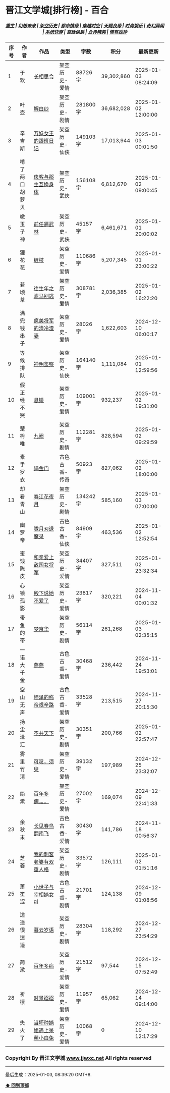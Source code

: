 # 晋江文学城[排行榜] - 百合

<h5 align="center">
	<a href="https://github.com/dev-chenxing/jjwxc-charts/blob/main/重生.md">重生</a> |
	<a href="https://github.com/dev-chenxing/jjwxc-charts/blob/main/幻想未来.md">幻想未来</a> |
	<a href="https://github.com/dev-chenxing/jjwxc-charts/blob/main/架空历史.md">架空历史</a> |
	<a href="https://github.com/dev-chenxing/jjwxc-charts/blob/main/都市情缘.md">都市情缘</a> |
	<a href="https://github.com/dev-chenxing/jjwxc-charts/blob/main/README.md">穿越时空</a> |
	<a href="https://github.com/dev-chenxing/jjwxc-charts/blob/main/天赐良缘.md">天赐良缘</a> |
	<a href="https://github.com/dev-chenxing/jjwxc-charts/blob/main/时尚娱乐.md">时尚娱乐</a> |
	<a href="https://github.com/dev-chenxing/jjwxc-charts/blob/main/奇幻异闻.md">奇幻异闻</a> |
	<a href="https://github.com/dev-chenxing/jjwxc-charts/blob/main/系统快穿.md">系统快穿</a> |
	<b>宫廷侯爵</b> |
	<a href="https://github.com/dev-chenxing/jjwxc-charts/blob/main/业界精英.md">业界精英</a> |
	<a href="https://github.com/dev-chenxing/jjwxc-charts/blob/main/情有独钟.md">情有独钟</a>
</h5>

| 序号 | 作者 | 作品 | 类型 | 字数 | 积分 | 最新更新 | 
|-----|------|------|-----|------|------|---------|
| 1 | 于欢 | [长相思令](https://www.jjwxc.net/onebook.php?novelid=8918173) | 架空历史-爱情 | 88726字 | 39,302,860 | 2025-01-03 08:24:09 | 
| 2 | 叶壶 | [解白纱](https://www.jjwxc.net/onebook.php?novelid=9260099) | 架空历史-剧情 | 281800字 | 36,682,028 | 2025-01-02 12:00:00 | 
| 3 | 辛吉斯 | [万妖女王的跟班日记](https://www.jjwxc.net/onebook.php?novelid=9315806) | 架空历史-仙侠 | 149103字 | 17,013,944 | 2025-01-03 00:01:50 | 
| 4 | 啃了两口胡萝贝 | [侠客与郡主互换身体](https://www.jjwxc.net/onebook.php?novelid=8428391) | 架空历史-武侠 | 156108字 | 6,812,670 | 2025-01-02 09:00:45 | 
| 5 | 皦玉子神 | [前任遍武林](https://www.jjwxc.net/onebook.php?novelid=9242672) | 架空历史-武侠 | 45157字 | 6,461,671 | 2025-01-01 20:00:02 | 
| 6 | 狸花花 | [缠枝](https://www.jjwxc.net/onebook.php?novelid=8629070) | 架空历史-爱情 | 110686字 | 5,207,345 | 2025-01-01 23:00:22 | 
| 7 | 若顷茶 | [往生年之驸马别逃](https://www.jjwxc.net/onebook.php?novelid=9348669) | 架空历史-爱情 | 308781字 | 2,036,385 | 2025-01-02 16:22:20 | 
| 8 | 满兜钱串子 | [疯美将军的清冷渣妻](https://www.jjwxc.net/onebook.php?novelid=9309780) | 架空历史-爱情 | 28026字 | 1,622,603 | 2024-12-10 06:00:17 | 
| 9 | 等候排队 | [神明鉴察](https://www.jjwxc.net/onebook.php?novelid=9287621) | 架空历史-仙侠 | 164140字 | 1,111,084 | 2025-01-01 12:59:56 | 
| 10 | 假正经不哭 | [悬镜](https://www.jjwxc.net/onebook.php?novelid=9349542) | 架空历史-爱情 | 109001字 | 932,237 | 2025-01-02 19:31:00 | 
| 11 | 楚枍唯 | [九阙](https://www.jjwxc.net/onebook.php?novelid=9333408) | 架空历史-剧情 | 112281字 | 828,594 | 2025-01-02 09:29:59 | 
| 12 | 素手罗衣 | [谒金门](https://www.jjwxc.net/onebook.php?novelid=9264148) | 古色古香-传奇 | 50923字 | 827,062 | 2025-01-02 18:00:00 | 
| 13 | 却看青山 | [春江花夜月](https://www.jjwxc.net/onebook.php?novelid=9195205) | 架空历史-剧情 | 134242字 | 585,160 | 2025-01-03 07:00:00 | 
| 14 | 幽罗帝 | [胧月刃退魔录](https://www.jjwxc.net/onebook.php?novelid=9340974) | 古色古香-仙侠 | 84909字 | 463,536 | 2025-01-02 12:52:54 | 
| 15 | 蜜饯陈皮 | [和亲爱上敌国女将军](https://www.jjwxc.net/onebook.php?novelid=9350660) | 架空历史-爱情 | 34407字 | 327,511 | 2025-01-02 23:32:34 | 
| 16 | 心锁孤影 | [殿下说她不爱了](https://www.jjwxc.net/onebook.php?novelid=9258477) | 架空历史-爱情 | 23817字 | 320,221 | 2024-11-04 00:01:32 | 
| 17 | 带鱼的带 | [梦京华](https://www.jjwxc.net/onebook.php?novelid=9268675) | 架空历史-剧情 | 56114字 | 261,268 | 2025-01-03 02:35:15 | 
| 18 | 一诺大千金 | [燕燕](https://www.jjwxc.net/onebook.php?novelid=9297793) | 古色古香-爱情 | 30468字 | 236,442 | 2024-11-24 19:53:01 | 
| 19 | 空山无声 | [坤泽的称帝艰辛路](https://www.jjwxc.net/onebook.php?novelid=9312061) | 古色古香-爱情 | 33528字 | 213,515 | 2024-11-27 20:15:30 | 
| 20 | 扬尘泽汇 | [不共天下](https://www.jjwxc.net/onebook.php?novelid=9258685) | 架空历史-剧情 | 30351字 | 200,766 | 2025-01-02 22:57:47 | 
| 21 | 雾里竹清 | [可叹，须臾](https://www.jjwxc.net/onebook.php?novelid=9288257) | 架空历史-爱情 | 39132字 | 197,989 | 2024-12-25 23:32:07 | 
| 22 | 简漱 | [百年多病。。。](https://www.jjwxc.net/onebook.php?novelid=9291936) | 架空历史-爱情 | 27002字 | 169,074 | 2024-12-09 22:41:33 | 
| 23 | 余秋末 | [长见春鸟翻南飞](https://www.jjwxc.net/onebook.php?novelid=9280051) | 古色古香-爱情 | 30430字 | 141,786 | 2024-11-18 00:56:37 | 
| 24 | 芝荟 | [我的刺客老婆有双重人格](https://www.jjwxc.net/onebook.php?novelid=9298977) | 架空历史-剧情 | 33572字 | 126,111 | 2025-01-02 01:51:16 | 
| 25 | 箫笙涩 | [小世子与宰相嫡女gl](https://www.jjwxc.net/onebook.php?novelid=9307465) | 古色古香-剧情 | 21701字 | 124,138 | 2024-12-09 01:08:56 | 
| 26 | 逍遥很逍遥 | [暮云岁语](https://www.jjwxc.net/onebook.php?novelid=9346297) | 架空历史-剧情 | 28304字 | 118,292 | 2024-12-27 23:54:29 | 
| 27 | 简漱 | [百年多病](https://www.jjwxc.net/onebook.php?novelid=9346516) | 架空历史-爱情 | 21512字 | 97,544 | 2024-12-15 07:52:49 | 
| 28 | 祈檩 | [时景迢迢](https://www.jjwxc.net/onebook.php?novelid=9302101) | 架空历史-爱情 | 11957字 | 65,062 | 2024-12-14 09:14:00 | 
| 29 | 失火了 | [当坏种嫡姐遇上呆萌小白兔](https://www.jjwxc.net/onebook.php?novelid=9344255) | 架空历史-爱情 | 10068字 | 0 | 2024-12-10 12:17:29 | 

### Copyright By 晋江文学城 www.jjwxc.net All rights reserved

---

最后生成：2025-01-03, 08:39:20 GMT+8.

**[⬆ 回到顶部](#晋江文学城排行榜---百合)**

